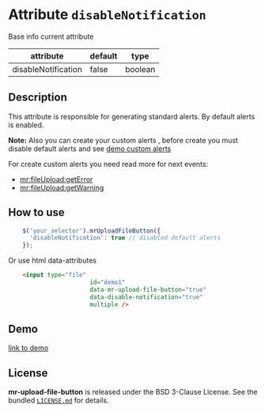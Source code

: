 
# Attribute `disableNotification`

Base info current attribute 

| attribute            | default                | type            |
| -----------          | --------------------   |---------------- |
| disableNotification  | false                  | boolean         |

## Description
This attribute is responsible for generating standard alerts. By default alerts is enabled.

**Note:** Also you can create your custom alerts , before create you must disable default alerts and see [demo custom alerts]()

For create custom alerts you need read more for next events: 
- [mr:fileUpload:getError]()
- [mr:fileUpload:getWarning]()

## How to use
```js
    $('your_selector').mrUploadFileButton({
      'disableNotification': true // disabled default alerts
    });

```

Or use html data-attributes

```html 
    <input type="file"
                       id="demo1"
                       data-mr-upload-file-button="true"
                       data-disable-notification="true"
                       multiple />
```


## Demo
[link to demo]()

## License

**mr-upload-file-button** is released under the BSD 3-Clause License. See the bundled [`LICENSE.md`](/LICENSE.md) for details.
